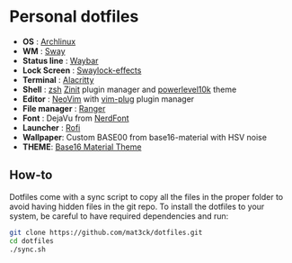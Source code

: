 # Personal dotfiles

* __OS__ : [Archlinux](https://www.archlinux.org/)
* __WM__ : [Sway](https://swaywm.org/)
* __Status line__ : [Waybar](https://github.com/Alexays/Waybar)
* __Lock Screen__ : [Swaylock-effects](https://github.com/mortie/swaylock-effects)
* __Terminal__ : [Alacritty](https://github.com/alacritty/alacritty)
* __Shell__ : [zsh](https://www.zsh.org/)
  [Zinit](https://github.com/zdharma/zinit) plugin manager and
  [powerlevel10k](https://github.com/romkatv/powerlevel10k) theme
* __Editor__ : [NeoVim](https://github.com/neovim/neovim) with
  [vim-plug](https://github.com/junegunn/vim-plug) plugin manager
* __File manager__ : [Ranger](http://ranger.github.io/)
* __Font__ : DejaVu from [NerdFont](http://nerdfonts.com/)
* __Launcher__ : [Rofi](https://github.com/DaveDavenport/rofi)
* __Wallpaper__: Custom BASE00 from base16-material with HSV noise
* __THEME__: [Base16 Material Theme](https://github.com/ntpeters/base16-materialtheme-scheme)


## How-to
Dotfiles come with a sync script to copy all the files in the proper folder to
avoid having hidden files in the git repo. To install the dotfiles to your
system, be careful to have required dependencies and run:

``` sh
git clone https://github.com/mat3ck/dotfiles.git
cd dotfiles
./sync.sh
```
